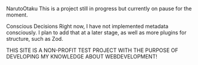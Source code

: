 NarutoOtaku
This is a project still in progress but currently on pause for the moment.

Conscious Decisions
Right now, I have not implemented metadata consciously. I plan to add that at a later stage, as well as more plugins for structure, such as Zod.

THIS SITE IS A NON-PROFIT TEST PROJECT WITH THE PURPOSE OF DEVELOPING MY KNOWLEDGE ABOUT WEBDEVELOPMENT!
